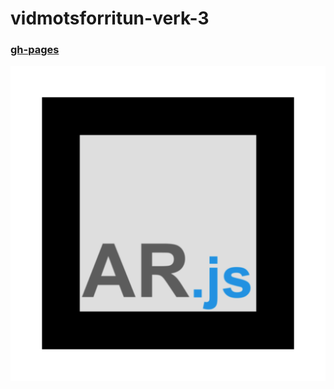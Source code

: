 # vidmotsforritun-verk-3

### [gh-pages](https://kleina13.github.io/vidmotsforritun-verk-3/)

![pattern](https://github.com/Kleina13/vidmotsforritun-verk-3/blob/main/pattern.png)